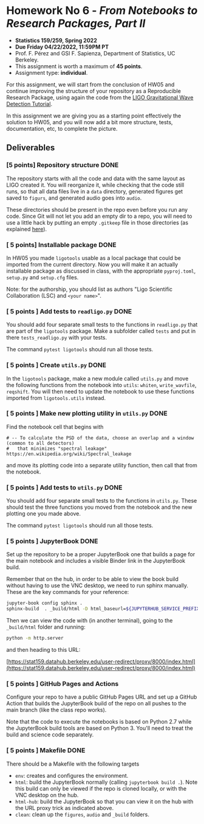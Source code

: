 # Homework No 6 - _From Notebooks to Research Packages, Part II_

* **Statistics 159/259, Spring 2022**
* **Due Friday 04/22/2022, 11:59PM PT**
* Prof. F. Pérez and GSI F. Sapienza, Department of Statistics, UC Berkeley.
* This assignment is worth a maximum of **45 points**.
* Assignment type: **individual**.

For this assignment, we will start from the conclusion of HW05 and continue improving the structure of your repository as a Reproducible Research Package, using again the code from the [LIGO Gravitational Wave Detection Tutorial](https://github.com/losc-tutorial/LOSC_Event_tutorial).

In this assignment we are giving you as a starting point effectively the solution to HW05, and you will now add a bit more structure, tests, documentation, etc, to complete the picture.

## Deliverables

### [5 points] Repository structure DONE

The repository starts with all the code and data with the same layout as LIGO created it. You will reorganize it, while checking that the code still runs, so that all data files live in a `data` directory, generated figures get saved to `figurs`, and generated audio goes into `audio`.  

These directories should be present in the repo even before you run any code. Since Git will not let you add an empty dir to a repo, you will need to use a little hack by putting an empty `.gitkeep` file in those directories (as explained [here](https://www.theserverside.com/blog/Coffee-Talk-Java-News-Stories-and-Opinions/gitkeep-push-empty-folders-git-commit)). 

### [ 5 points] Installable package DONE

In HW05 you made `ligotools` usable as a local package that could be imported from the current directory. Now you will make it an actually installable package as discussed in class, with the appropriate `pyproj.toml`, `setup.py` and `setup.cfg` files. 

Note: for the authorship, you should list as authors "Ligo Scientific Collaboration (LSC) and `<your name>`".

### [ 5 points ] Add tests to `readligo.py` DONE

You should add four separate small tests to the functions in `readligo.py` that are part of the `ligotools` package.  Make a subfolder called `tests` and put in there `tests_readligo.py` with your tests.

The command `pytest ligotools` should run all those tests.

### [ 5 points ] Create `utils.py` DONE

In the `ligotools` package, make a new module called `utils.py` and move the following functions from the notebook into `utils`: `whiten`, `write_wavfile`, `reqshift`. You will then need to update the notebook to use these functions imported from `ligotools.utils` instead.

### [ 5 points ] Make new plotting utility in `utils.py` DONE

Find the notebook cell that begins with

```
# -- To calculate the PSD of the data, choose an overlap and a window (common to all detectors)
#   that minimizes "spectral leakage" https://en.wikipedia.org/wiki/Spectral_leakage
```

and move its plotting code into a separate utility function, then call that from the notebook.

### [ 5 points ] Add tests to `utils.py` DONE

You should add four separate small tests to the functions in `utils.py`. These should test the three functions you moved from the notebook and the new plotting one you made above.

The command `pytest ligotools` should run all those tests.

### [ 5 points ] JupyterBook DONE 

Set up the repository to be a proper JupyterBook one that builds a page for the main notebook and includes a visible Binder link in the JupyterBook build.

Remember that on the hub, in order to be able to view the book build without having to use the VNC desktop, we need to run sphinx manually. These are the key commands for your reference:

```bash
jupyter-book config sphinx .
sphinx-build  . _build/html -D html_baseurl=${JUPYTERHUB_SERVICE_PREFIX}/proxy/absolute/8000
```

Then we can view the code with (in another terminal), going to the `_build/html` folder and running:

```bash
python -m http.server
```

and then heading to this URL:

[https://stat159.datahub.berkeley.edu/user-redirect/proxy/8000/index.html](https://stat159.datahub.berkeley.edu/user-redirect/proxy/8000/index.html)


### [ 5 points ] GitHub Pages and Actions

Configure your repo to have a public GitHub Pages URL and set up a GitHub Action that builds the JupyterBook build of the repo on all pushes to the main branch (like the class repo works).

Note that the code to execute the notebooks is based on Python 2.7 while the JupyterBook build tools are based on Python 3. You'll need to treat the build and science code separately.

### [ 5 points ] Makefile DONE

There should be a Makefile with the following targets

- `env`: creates and configures the environment.
- `html`: build the JupyterBook normally (calling `jupyterbook build .`). Note this build can only be viewed if the repo is cloned locally, or with the VNC desktop on the hub.
- `html-hub`: build the JupyterBook so that you can view it on the hub with the URL proxy trick as indicated above.
- `clean`: clean up the `figures`, `audio`  and `_build` folders.
